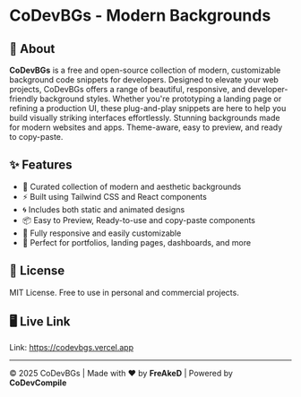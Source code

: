 # CoDevBGs - Modern Backgrounds

## 🧾 About

**CoDevBGs** is a free and open-source collection of modern, customizable background code snippets for developers. Designed to elevate your web projects, CoDevBGs offers a range of beautiful, responsive, and developer-friendly background styles. Whether you're prototyping a landing page or refining a production UI, these plug-and-play snippets are here to help you build visually striking interfaces effortlessly.
Stunning backgrounds made for modern websites and apps. Theme-aware, easy to preview, and ready to copy-paste.

## ✨ Features

- 🎨 Curated collection of modern and aesthetic backgrounds
- ⚡ Built using Tailwind CSS and React components
- 🌀 Includes both static and animated designs
- 📦 Easy to Preview, Ready-to-use and copy-paste components
- 📱 Fully responsive and easily customizable
- 💼 Perfect for portfolios, landing pages, dashboards, and more

## 📜 License

MIT License. Free to use in personal and commercial projects.

## 🖥 Live Link

Link: https://codevbgs.vercel.app

---

© 2025 CoDevBGs | Made with ❤️ by **FreAkeD** | Powered by **CoDevCompile**
